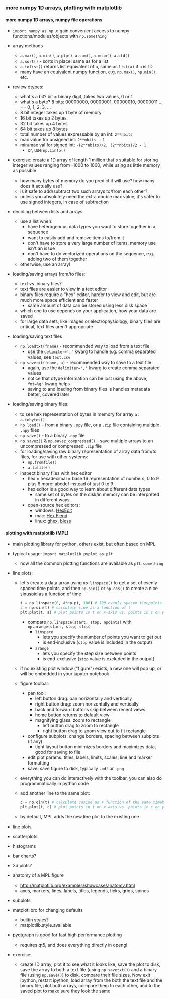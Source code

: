 ### more numpy 1D arrays, plotting with matplotlib

#### more numpy 1D arrays, numpy file operations

- `import numpy as np` to gain convenient access to numpy functions/modules/objects with `np.something`

- array methods
    - `a.max()`, `a.min()`, `a.ptp()`, `a.sum()`, `a.mean()`, `a.std()`
    - `a.sort()` - sorts in place! same as for a list
    - `a.tolist()` returns list equivalent of `a`, same as `list(a)` if `a` is 1D
    - many have an equivalent numpy function, e.g. `np.max()`, `np.min()`, etc.

- review dtypes:
    - what's a bit? bit = binary digit, takes two values, 0 or 1
    - what's a byte? 8 bits: 00000000, 00000001, 00000010, 00000011 ... == 0, 1, 2, 3, ...
    - 8 bit integer takes up 1 byte of memory
    - 16 bit takes up 2 bytes
    - 32 bit takes up 4 bytes
    - 64 bit takes up 8 bytes
    - total number of values expressable by an int: `2**nbits`
    - max value for unsigned int: `2**nbits - 1`
    - min/max val for signed int: `-(2**nbits)/2, (2**nbits)/2 - 1`
        - or, use `np.iinfo()`

- exercise: create a 1D array of length 1 million that's suitable for storing integer values ranging from -1000 to 1000, while using as little memory as possible
    - how many bytes of memory do you predict it will use? how many does it actually use?
    - is it safe to add/subtract two such arrays to/from each other?
    - unless you absolutely need the extra double max value, it's safer to use signed integers, in case of subtraction

- deciding between lists and arrays:
    - use a list when:
        - have heterogenous data types you want to store together in a sequence
        - want to easily add and remove items to/from it
        - don't have to store a very large number of items, memory use isn't an issue
        - don't have to do vectorized operations on the sequence, e.g. adding two of them together
    - otherwise, use an array!

- loading/saving arrays from/to files:
    - text vs. binary files?
    - text files are easier to view in a text editor
    - binary files require a "hex" editor, harder to view and edit, but are much more space efficient and faster
        - same amount of data can be stored using less disk space
    - which one to use depends on your application, how your data are saved
    - for large data sets, like images or electrophysiology, binary files are critical, text files aren't appropriate

- loading/saving text files
    - `np.loadtxt(fname)` - recommended way to load from a text file
        - use the `delimiter=','` kwarg to handle e.g. comma separated values, see `test.csv`
    - `np.savetxt(fname, a)` - recommended way to save to a text file
        - again, use the `delimiter=','` kwarg to create comma separated values
        - notice that dtype information can be lost using the above, `fmt=%g'` kwarg helps
        - saving to and loading from binary files is handles metadata better, covered later

- loading/saving binary files:
    - to see hex representation of bytes in memory for array `a` : `a.tobytes()`
    - `np.load()` - from a binary `.npy` file, or a `.zip` file containing multiple `.npy` files
    - `np.save()` - to a binary `.npy` file
    - `np.savez()` & `np.savez_compressed()` - save multiple arrays to an uncompressed or compressed `.zip` file
    - for loading/saving raw binary representation of array data from/to files, for use with other systems:
        - `np.fromfile()`
        - `a.tofile()`
    - inspect binary files with hex editor
        - hex = hexadecimal = base 16 representation of numbers, 0 to 9 plus 6 more: abcdef instead of just 0 to 9
        - hex editor is a good way to learn about different data types
            - same set of bytes on the disk/in memory can be interpreted in different ways
        - open-source hex editors:
            - windows: [HexEdit](http://www.catch22.net/software/hexedit)
            - mac: [Hex Fiend](http://ridiculousfish.com/hexfiend/)
            - linux: [ghex](https://github.com/GNOME/ghex), [bless](http://home.gna.org/bless/)


#### plotting with matplotlib (MPL)

- main plotting library for python, others exist, but often based on MPL
- typical usage: `import matplotlib.pyplot as plt`
    - now all the common plotting functions are available as `plt.something`

- line plots:
    - let's create a data array using `np.linspace()` to get a set of evenly spaced time points, and then `np.sin()` or `np.cos()` to create a nice sinusoid as a function of time
        ```python
        t = np.linspace(0, 4*np.pi, 100) # 100 evenly spaced timepoints
        s = np.sin(t) # calculate sine as a function of t
        plt.plot(t, s) # plot points in t on x-axis vs. points in s on y-axis
        ````
        - compare `np.linspace(start, stop, npoints)` with `np.arange(start, stop, step)`
            - `linspace`
                - lets you specify the number of points you want to get out
                - is end-inclusive (`stop` value is included in the output)
            - `arange`
                - lets you specify the step size between points
                - is end-exclusive (`stop` value is excluded in the output)

    - if no existing plot window ("figure") exists, a new one will pop up, or will be embedded in your jupyter notebook
    - figure toolbar:
        - pan tool:
            - left button drag: pan horizontally and vertically
            - right button drag: zoom horizontally and vertically
            - back and forward buttons skip between recent views
            - home button returns to default view
            - magnifying glass: zoom to rectangle
                - left button drag to zoom to rectangle
                - right button drag to zoom view out to fit rectangle
        - configure subplots: change borders, spacing between subplots (if any)
            - tight layout button minimizes borders and maximizes data, good for saving to file
        - edit plot params: titles, labels, limits, scales, line and marker formatting
        - save: save figure to disk, typically `.pdf` or `.png`
    - everything you can do interactively with the toolbar, you can also do programmatically in python code
    - add another line to the same plot:
        ```python
        c = np.cin(t) # calculate cosine as a function of the same timebase t
        plt.plot(t, c) # plot points in t on x-axis vs. points in c on y-axis
        ````
    - by default, MPL adds the new line plot to the existing one

- line plots
- scatterplots
- histograms
- bar charts?
- 3d plots?
- anatomy of a MPL figure
    - http://matplotlib.org/examples/showcase/anatomy.html
    - axes, markers, lines, labels, titles, legends, ticks, grids, spines
- subplots
- matplotlibrc for changing defaults
    - builtin styles?
    - matplotlib.style.available


- pyqtgraph is good for fast high performance plotting
    - requires qt5, and does everything directly in opengl

- exercise:
    - create 1D array, plot it to see what it looks like, save the plot to disk, save the array to both a text file (using `np.savetxt()`) and a binary file (using `np.save()`) to disk, compare their file sizes. Now exit ipython, restart ipython, load array from the both the text file and the binary file, plot both arrays, compare them to each other, and to the saved plot to make sure they look the same
